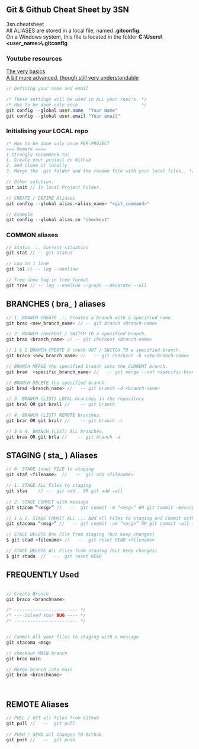 ## Git &amp; Github Cheat Sheet by 3SN
3sn.cheatsheet   
All ALIASES are stored in a local file, named **.gitconfig**.   
On a Windows system, this file is located in the folder **C:\Users\\<user_name>\\.gitconfig**

### Youtube resources

[The very basics](https://www.youtube.com/watch?v=mJ-qvsxPHpY)   
[A bit more advanced, though still very understandable](https://www.youtube.com/watch?v=tRZGeaHPoaw)

```csharp
// Defining your name and email

/* These settings will be used in ALL your repo's. */
/* Has to be done only once                        */ 
git config --global user.name  "Your Name"
git config --global user.email "Your email"
```

### Initialising your LOCAL repo
```csharp
/* Has to be done only once PER PROJECT          
=== Remark ====
I strongly recommend to:   
1. Create your project on Github 
2. and clone it locally 
3. Merge the .git folder and the readme file with your local files.. */

// Other solution:
git init // In local Project Folder.
```

```csharp
// CREATE / DEFINE Aliases
git config --global alias.<alias_name> "<git_command>"

// Example
git config --global alias.co "checkout"
```

### COMMON aliases
```csharp 
// Status .:. Current situation
git stat // -- git status

// Log in 1 line
git lo1 // -- log --oneline

// Tree show log in tree format
git tree // -- log --oneline --graph --decorate --all
```

## BRANCHES ( bra_ ) aliases
```csharp 
// 1. BRANCH CREATE .:. Creates a branch with a specified name. 
git brac <new_branch_name> // -- git branch <branch-name>

// 2. BRANCH checkOUT / SWITCH TO a specified branch.
git brao <branch_name> // -- git checkout <branch-name>       

// 1 & 2 BRANCH CREATE & check OUT / SWITCH TO a specified branch.
git braco <new_branch_name> //   -- git checkout -b <new-branch-name> 

// BRANCH MERGE the specified branch into the CURRENT branch.
git bram  <specific_branch_name> //   -- git merge --nof <specific-branch-name>

// BRANCH DELETE the specified branch.
git brad <branch_name> //   -- git branch -d <branch-name>

// 3. BRANCH (LIST) LOCAL branches in the repository
git bral OR git brall //    -- git branch   

// 4. BRANCH (LIST) REMOTE branches.
git brar OR git bralr //    -- git branch -r

// 3 & 4. BRANCH (LIST) ALL branches.
git braa OR git brla //    -- git branch -a
```

## STAGING ( sta_ ) Aliases
```csharp 
// 0. STAGE (one) FILE to staging 
git staf <filename>  //   --  git add <filename>

// 1. STAGE ALL Files to staging 
git staa    // --  git add . OR git add –all                    
  
// 2. STAGE COMMIT with message 
git stacom “<msg>” //   --  git commit -m “<msg>” OR git commit –message “<msg>”          

// 1 & 2. STAGE COMMIT ALL .:. Add all Files to staging and Commit with message.  
git stacoma “<msg>” //   -- git commit -am “<msg>” OR git commit –all –message “<msg>”  

// STAGE DELETE One File from staging (but keep changes) 
$ git stad <filename> //   --  git reset HEAD <filename>

// STAGE DELETE ALL Files from staging (but keep changes)
$ git stada  //   --  git reset HEAD
```

## FREQUENTLY Used
```csharp 

// Create Branch 
git braco <branchname>

/* ------------------------ */
/* --- Solved Your BUG ---- */
/* ------------------------ */


// Commit All your files to staging with a message
git stacoma <msg>

// checkout MAIN branch 
git brao main

// Merge branch into main
git bram <branchname>

  
```


## REMOTE Aliases
```csharp 
// PULL / GET all files from Github 
git pull //   --  git pull
  
// PUSH / SEND all Changes TO Github 
git push //   --  git push          
```
